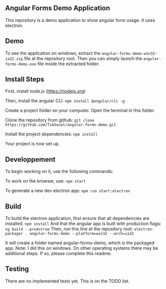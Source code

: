 ## Angular Forms Demo Application

This repository is a demo application to show angular form usage. It uses electron.



## Demo

To see the application on windows, extract the `angular-forms-demo-win32-ia32.zip` file at the repository root.
Then you can simply launch the `angular-forms-demo.exe` file inside the extracted folder.


## Install Steps

First, install node.js (https://nodejs.org)

Then, install the angular CLI:
`npm install @angular/cli -g`

Create a project folder on your computer.
Open the terminal in this folder.

Clone the repository from github:
`git clone https://github.com/TimSoual/angular-forms-demo.git`

Install the project dependencies:
`npm install`


Your project is now set up.


## Developpement

To begin working on it, use the following commands:

To work on the browser, use:
`npm start`

To generate a new dev electron app:
`npm run start:electron`


## Build

To build the electron application, first ensure that all dependencies are installed.
`npm install`
And that the angular app is built with production flags:
`ng build --prod=true`
Then, run this line at the repository root:
`electron-packager . angular-forms-demo --platform=win32 --arch=ia32`

It will create a folder named angular-forms-demo, which is the packaged app.
Note: I did this on windows. On other operating systems there may be additional steps. If so, please complete this readme.

## Testing

There are no implemented tests yet. This is on the TODO list.
